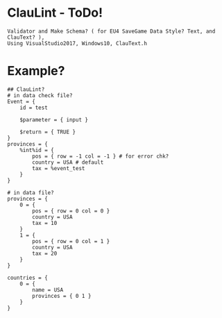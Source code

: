 # ClauLint - ToDo!
    Validator and Make Schema? ( for EU4 SaveGame Data Style? Text, and ClauText? ),
    Using VisualStudio2017, Windows10, ClauText.h

# Example?
    ## ClauLint?
    # in data check file?
    Event = {
        id = test

        $parameter = { input }

        $return = { TRUE }
    }
    provinces = {
        %int%id = {
            pos = { row = -1 col = -1 } # for error chk?
            country = USA # default
            tax = %event_test
        }
    }

    # in data file?
    provinces = {
        0 = {
            pos = { row = 0 col = 0 }
            country = USA
            tax = 10
        }
        1 = {
            pos = { row = 0 col = 1 }
            country = USA
            tax = 20
        }
    }

    countries = {
        0 = { 
            name = USA
            provinces = { 0 1 }
        }
    }
